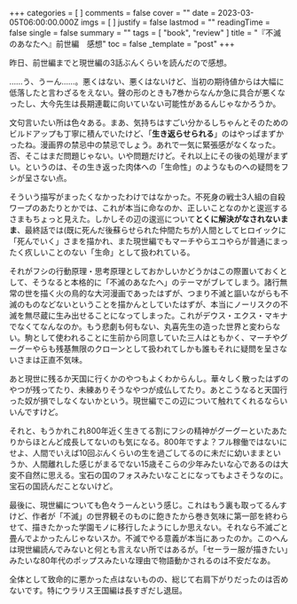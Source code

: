 +++
categories = [ ]
comments = false
cover = ""
date = 2023-03-05T06:00:00.000Z
imgs = [ ]
justify = false
lastmod = ""
readingTime = false
single = false
summary = ""
tags = [ "book", "review" ]
title = "『不滅のあなたへ』前世編　感想"
toc = false
_template = "post"
+++

昨日、前世編までと現世編の3話ぶんくらいを読んだので感想。

……う、うーん……。悪くはない、悪くはないけど、当初の期待値からは大幅に低落したと言わざるをえない。聲の形のときも7巻からなんか急に具合が悪くなったし、大今先生は長期連載に向いていない可能性があるんじゃなかろうか。

文句言いたい所は色々ある。まあ、気持ちはすごい分かるしちゃんとそのためのビルドアップも丁寧に積んでいたけど、「**生き返らせられる**」のはやっぱまずかったね。漫画界の禁忌中の禁忌でしょう。あれで一気に緊張感がなくなった。否、そこはまだ問題じゃない。いや問題だけど。それ以上にその後の処理がまずい。というのは、その生き返った肉体への「生命性」のようなものへの疑問をフシが呈さない点。

そういう描写がまったくなかったわけではなかった。不死身の戦士3人組の自殺ワープのあたりとかでは、これが本当に命なのか、正しいことなのかと逡巡するさまもちょっと見えた。しかしその辺の逡巡について**とくに解決がなされないまま**、最終話では(既に死んだ後蘇らせられた仲間たちが)人間としてヒロイックに「死んでいく」さまを描かれ、また現世編でもマーチやらエコやらが普通にまったく疚しいことのない「生命」として扱われている。

それがフシの行動原理・思考原理としておかしいかどうかはこの際置いておくとして、そうなると本格的に「不滅のあなたへ」のテーマがブレてしまう。諸行無常の世を描く火の鳥的な大河漫画であったはずが、つまり不滅と謳いながらも不滅のものなどないということを描かんとしていたはずが、本当にノーリスクの不滅を無尽蔵に生み出せることになってしまった。これがデウス・エクス・マキナでなくてなんなのか。もう悲劇も何もない、丸喜先生の造った世界と変わらない。駒として使われることに生前から同意していた三人はともかく、マーチやグーグーやらも残基無限のクローンとして扱われてしかも誰もそれに疑問を呈さないさまは正直不気味。

あと現世に残るか天国に行くかのやつもよくわからんし。華々しく散ったはずのやつが残ってたり、未練ありそうなやつが成仏してたり。あとこうなると天国行った奴が損でしなくないかという。現世編でこの辺について触れてくれるならいいんですけど。

それと、もうかれこれ800年近く生きてる割にフシの精神がグーグーといたあたりからほとんど成長してないのも気になる。800年ですよ？フル稼働ではないにせよ、人間でいえば10回ぶんくらいの生を過ごしてるのに未だに幼いままというか、人間離れした感じがまるでない15歳そこらの少年みたいな心であるのは大変不自然に思える。宝石の国のフォスみたいなことになってもよさそうなのに。宝石の国読んだことないけど。

最後に、現世編についても色々うーんという感じ。これはもう裏も取ってるんすけど、作者が「不滅」の世界観そのものに飽きたから巻き気味に第一部を終わらせて、描きたかった学園モノに移行したようにしか思えない。それなら不滅ごと畳んでよかったんじゃないスか。不滅でやる意義が本当にあったのか。このへんは現世編読んでみないと何とも言えない所ではあるが。「セーラー服が描きたい」みたいな80年代のポップスみたいな理由で物語動かされるのは不安だなあ。

全体として致命的に悪かった点はないものの、総じて右肩下がりだったのは否めないです。特にウラリス王国編は長すぎだし退屈。
